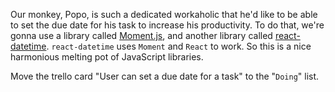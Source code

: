 Our monkey, Popo, is such a dedicated workaholic that he'd like to be able to set the due date for his task to increase his productivity. To do that, we're gonna use a library called [Moment.js](https://momentjs.com/), and another library called [react-datetime](https://github.com/YouCanBookMe/react-datetime). `react-datetime` uses `Moment` and `React` to work. So this is a nice harmonious melting pot of JavaScript libraries.

Move the trello card "User can set a due date for a task" to the "`Doing`" list.
